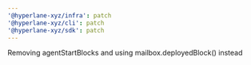 ```yaml
---
'@hyperlane-xyz/infra': patch
'@hyperlane-xyz/cli': patch
'@hyperlane-xyz/sdk': patch
---
```


Removing agentStartBlocks and using mailbox.deployedBlock() instead
